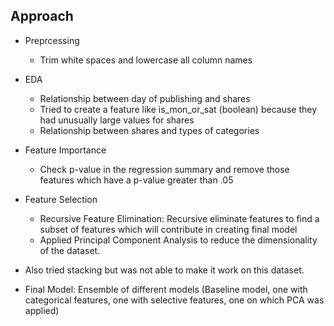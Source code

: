 ## Approach

* Preprcessing
    * Trim white spaces and lowercase all column names

* EDA
    * Relationship between day of publishing and shares
    * Tried to create a feature like is_mon_or_sat (boolean) because they had unusually large values for shares
    * Relationship between shares and types of categories

* Feature Importance
    * Check p-value in the regression summary and remove those features which have a p-value greater than .05

* Feature Selection
    * Recursive Feature Elimination: Recursive eliminate features to find a subset of features which will contribute in creating final model
    * Applied Principal Component Analysis to reduce the dimensionality of the dataset.

* Also tried stacking but was not able to make it work on this dataset.

* Final Model: Ensemble of different models (Baseline model, one with categorical features, one with selective features, one on which PCA was applied)

